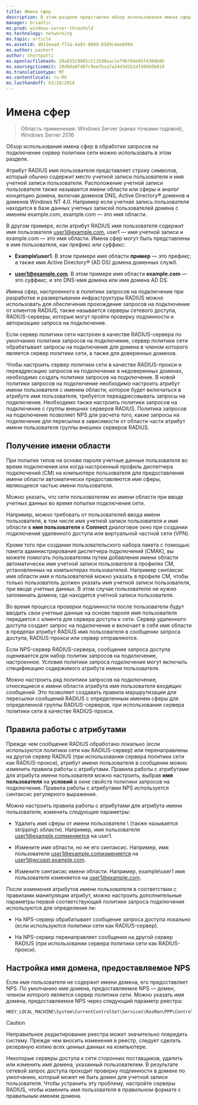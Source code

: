 ```yaml
---
title: Имена сфер
description: В этом разделе представлен обзор использования имена сфер в обработки в Windows Server 2016 запросов на подключение сервера политики сети.
manager: brianlic
ms.prod: windows-server-threshold
ms.technology: networking
ms.topic: article
ms.assetid: d011eaad-f72a-4a83-8099-8589c4ee8994
ms.author: pashort
author: shortpatti
ms.openlocfilehash: 29a835c9965c2115d0aac1ef9b704e05f430db8b
ms.sourcegitcommit: 19d9da87d87c9eefbca7a3443d2b1df486b0b010
ms.translationtype: MT
ms.contentlocale: ru-RU
ms.lasthandoff: 03/28/2018
---
```

# <a name="realm-names"></a>Имена сфер

>Область применения: Windows Server (канал точками годовой), Windows Server 2016


Обзор использования имена сфер в обработки запросов на подключение сервер политики сети можно использовать в этом разделе.

Атрибут RADIUS имя пользователя представляет строку символов, который обычно содержит место учетной записи пользователя и имя учетной записи пользователя. Расположение учетной записи пользователя также называется имени области или сферы и аналог концепцию домена, включая доменов DNS, Active Directory® доменов и доменов Windows NT 4.0. Например если учетная запись пользователя находится в базе данных учетных записей пользователей домена с именем example.com, example.com — это имя области.

В другом примере, если атрибут RADIUS имя пользователя содержит имя пользователя user1@example.com, user1 — имя учетной записи и example.com — это имя области. Имена сфер могут быть представлены в имя пользователя, как префикс или суффикс:

- **Example\user1**. В этом примере имя области **пример** — это префикс; а также имя Active Directory&reg; \(AD DS\) домена доменных служб.

- **user1@example.com**. В этом примере имя области **example.com** — это суффикс; и это DNS-имя домена или имя домена AD DS.

Имена сфер, настроенного в политики запросов на подключение при разработке и развертывании инфраструктуры RADIUS можно использовать для обеспечения прохождение запросов на подключение от клиентов RADIUS, также называется серверы сетевого доступа, RADIUS-серверы, которые могут пройти проверку подлинности и авторизацию запроса на подключение.

Если сервер политики сети настроен в качестве RADIUS-сервера по умолчанию политики запросов на подключение, сервер политики сети обрабатывает запросы на подключение для домена в членом которого является сервер политики сети, а также для доверенных доменов.

Чтобы настроить сервер политики сети в качестве RADIUS-прокси и переадресацию запросов на подключение в недоверенных доменах, необходимо создать политики запросов на подключение. В новой политики запросов на подключение необходимо настроить атрибут имени пользователя с именем области, которое будет включаться в атрибуте имя пользователя, требуется переадресовывать запросы на подключение. Необходимо также настроить политики запросов на подключение с группы внешних серверов RADIUS. Политика запросов на подключение позволяет NPS для расчета того, какие запросы на подключение для пересылки в зависимости от области части атрибут имени пользователя группы внешних серверов RADIUS.

## <a name="acquiring-the-realm-name"></a>Получение имени области

При попытке типов на основе пароля учетные данные пользователя во время подключения или когда настроенный профиль диспетчера подключений (CM) на компьютере пользователя для предоставления имени области автоматически предоставляются имя сферы, являющееся частью имени пользователя.

Можно указать, что сети пользователям их имени области при вводе учетных данных во время попытки подключения сети.

Например, можно требовать от пользователей ввода имени пользователя, в том числе имя учетной записи пользователя и имя области в **имя пользователя** в **Connect** диалоговое окно при создании подключения удаленного доступа или виртуальной частной сети (VPN).

Кроме того при создании пользовательского набора пакета с помощью пакета администрирования диспетчера подключений (CMAK), вы можете помогать пользователям путем добавления имени области автоматически имя учетной записи пользователя в профилях CM, установленных на компьютерах пользователей. Например синтаксис имя области имя и пользователей можно указать в профиле CM, чтобы только пользователь должен указать имя учетной записи пользователя, при вводе учетных данных. В этом случае пользователю не нужно запоминать домена, где находится учетной записи пользователя.

Во время процесса проверки подлинности после пользователи будут вводить свои учетные данные на основе пароля имя пользователя передается с клиента для сервера доступа к сети. Сервер удаленного доступа создает запрос на подключение и включает в себя имя области в пределах атрибут RADIUS имя пользователя в сообщении запроса доступа, RADIUS-прокси или сервер отправляются.

Если NPS-сервер RADIUS-сервера, сообщение запроса доступа оценивается для набор политик запросов на подключение, настроенное. Условия политики запроса подключения могут включать спецификацию содержимого атрибута имени пользователя.

Можно настроить ряд политики запросов на подключение, относящиеся к имени области атрибута имя пользователя входящих сообщений. Это позволяет создавать правила маршрутизации для пересылки сообщений RADIUS с определенным именем сферы для определенной группы RADIUS-серверов, при использовании сервера политики сети в качестве RADIUS-прокси.

## <a name="attribute-manipulation-rules"></a>Правила работы с атрибутами

Прежде чем сообщение RADIUS обработано локально (если используются политики сети как RADIUS-сервер) или перенаправлены на другой сервер RADIUS (при использовании сервера политики сети как RADIUS-прокси), атрибут имени пользователя в сообщении можно изменить правила работы с атрибутами. Правила работы с атрибутами для атрибута имени пользователя можно настроить, выбрав **имя пользователя** на **условий** в окне свойств политики запросов на подключение. Правила работы с атрибутами NPS используется синтаксис регулярного выражения.

Можно настроить правила работы с атрибутами для атрибута имени пользователя, изменить следующие параметры:

- Удалить имя сферы от имени пользователя \ (также называется stripping\ области). Например, имя пользователя user1@example.comменяется на user1.

- Измените имя области, но не его синтаксис. Например, имя пользователя user1@example.comизменяется на user1@wcoast.example.com.

- Измените синтаксис имени области. Например, example\user1 имя пользователя изменяется на user1@example.com.

После изменения атрибутов имени пользователя в соответствии с правилами манипуляции атрибут, можно настроить дополнительные параметры первой соответствующей политики запроса подключения используются для определения ли:

- На NPS-сервер обрабатывает сообщение запроса доступа локально (если используются политики сети как RADIUS-сервер).

- На NPS-сервер перенаправляет сообщения на другой сервер RADIUS (при использовании сервера политики сети как RADIUS-прокси).

## <a name="configuring-the-the-nps-supplied-domain-name"></a>Настройка имя домена, предоставляемое NPS

Если имя пользователя не содержит имени домена, его предоставляет NPS. По умолчанию имя домена, предоставляемое NPS — домен, членом которого является сервер политики сети. Можно указать имя домена, предоставляемое NPS через следующий параметр реестра:

    
    HKEY_LOCAL_MACHINE\System\CurrentControlSet\Services\RasMan\PPP\ControlProtocols\BuiltIn\DefaultDomain
    

>[!CAUTION]
>Неправильное редактирование реестра может значительно повредить систему. Прежде чем вносить изменения в реестр, следует сделать резервную копию всех ценных данных на компьютере.

Некоторые серверы доступа к сети сторонних поставщиков, удалить или изменить имя домена, указанный пользователем. В результате сетевой запрос доступа проходит проверку подлинности в домене по умолчанию, который может не быть домен для учетной записи пользователя. Чтобы устранить эту проблему, настройте серверы RADIUS, чтобы изменить имя пользователя в правильном формате с правильным именем домена.
